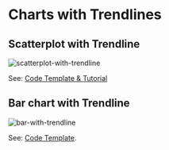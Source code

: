 # Charts with Trendlines

## Scatterplot with Trendline

![scatterplot-with-trendline](https://github.com/holistics/custom-chart-library/assets/106363759/72ac623a-da0d-42ed-920a-02d77014415e)

See: [Code Template & Tutorial](https://github.com/holistics/custom-chart-library/tree/main/charts_with_trendlines/scatterplot_with_trendline)

## Bar chart with Trendline

![bar-with-trendline](https://github.com/holistics/custom-chart-library/assets/106363759/4ca65219-4ebe-46fe-8813-fea918f72631)

See: [Code Template](https://github.com/holistics/custom-chart-library/tree/main/charts_with_trendlines/bar_chart_with_trendline).
